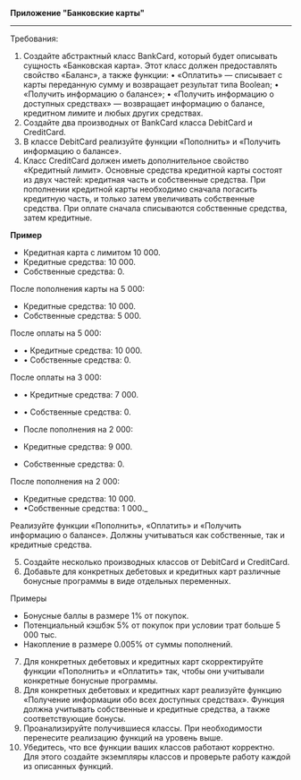 **Приложение "Банковские карты"** 
****
Требования:
1.	Создайте абстрактный класс BankCard, который будет описывать сущность «Банковская карта». Этот класс должен предоставлять свойство «Баланс», а также функции:
•	«Оплатить» — списывает с карты переданную сумму и возвращает результат типа Boolean;
•	«Получить информацию о балансе»;
•	«Получить информацию о доступных средствах» — возвращает информацию о балансе, кредитном лимите и любых других средствах.
2.	Создайте два производных от BankCard класса DebitCard и CreditCard.
3.	В классе DebitCard реализуйте функции «Пополнить» и «Получить информацию о балансе».
4.	Класс CreditCard должен иметь дополнительное свойство «Кредитный лимит». Основные средства кредитной карты состоят из двух частей: кредитная часть и собственные средства. При пополнении кредитной карты необходимо сначала погасить кредитную часть, и только затем увеличивать собственные средства. При оплате сначала списываются собственные средства, затем кредитные.

**Пример**
* Кредитная карта с лимитом 10 000.
* Кредитные средства: 10 000.
* Собственные средства: 0. 

После пополнения карты на 5 000:
* Кредитные средства: 10 000.
* Собственные средства: 5 000.

После оплаты на 5 000:
* •	Кредитные средства: 10 000.
* •	Собственные средства: 0.

После оплаты на 3 000:
* •	Кредитные средства: 7 000.
* •	Собственные средства: 0.

* После пополнения на 2 000:
* Кредитные средства: 9 000.
* Собственные средства: 0. 

После пополнения на 2 000:
* 	Кредитные средства: 10 000.
* •Собственные средства: 1 000._

Реализуйте функции «Пополнить», «Оплатить» и «Получить информацию о балансе». Должны учитываться как собственные, так и кредитные средства.

5.	Создайте несколько производных классов от DebitCard и CreditCard.
6.	Добавьте для конкретных дебетовых и кредитных карт различные бонусные программы в виде отдельных переменных.

Примеры
* Бонусные баллы в размере 1% от покупок.
* Потенциальный кэшбэк 5% от покупок при условии трат больше 5 000 тыс.
* Накопление в размере 0.005% от суммы пополнений.

7.	Для конкретных дебетовых и кредитных карт скорректируйте функции «Пополнить» и «Оплатить» так, чтобы они учитывали конкретные бонусные программы.
8.	Для конкретных дебетовых и кредитных карт реализуйте функцию «Получение информации обо всех доступных средствах». Функция должна учитывать собственные и кредитные средства, а также соответствующие бонусы.
9.	Проанализируйте получившиеся классы. При необходимости перенесите реализацию функций на уровень выше.
10.	Убедитесь, что все функции ваших классов работают корректно. Для этого создайте экземпляры классов и проверьте работу каждой из описанных функций.